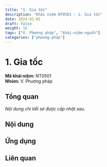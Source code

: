 ```yaml
---
title: "1. Gia tốc"
description: "Khái niệm NT0501 - 1. Gia tốc"
date: 2024-01-01
draft: false
weight: 16
tags: ["V. Phương pháp", "khái-niệm-nguồn"]
categories: ["phương-pháp"]
---
```


# 1. Gia tốc

**Mã khái niệm:** NT0501  
**Nhóm:** V. Phương pháp

## Tổng quan

*Nội dung chi tiết sẽ được cập nhật sau.*

## Nội dung

<!-- Nội dung chi tiết sẽ được điền vào đây -->

## Ứng dụng

<!-- Cách ứng dụng khái niệm này trong thực tế -->

## Liên quan

<!-- Các khái niệm liên quan khác -->
